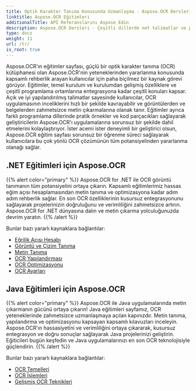 ```yaml
---
title: Optik Karakter Tanıma Konusunda Uzmanlaşma - Aspose.OCR Dersleri
linktitle: Aspose.OCR Eğitimleri
additionalTitle: API Referanslarını Aspose Edin
description: Aspose.OCR Dersleri - Çeşitli dillerde net talimatlar ve pratik örneklerle optik karakter tanıma konusunda uzmanlaşmak için başvurulacak kaynağınız.
type: docs
weight: 11
url: /tr/
is_root: true
---
```


Aspose.OCR'ın eğitimler sayfası, güçlü bir optik karakter tanıma (OCR) kütüphanesi olan Aspose.OCR'nin yeteneklerinden yararlanma konusunda kapsamlı rehberlik arayan kullanıcılar için paha biçilmez bir kaynak görevi görüyor. Eğitimler, temel kurulum ve kurulumdan gelişmiş özelliklere ve çeşitli programlama ortamlarına entegrasyona kadar çeşitli konuları kapsar. Açık ve iyi yapılandırılmış talimatlar sayesinde kullanıcılar, OCR uygulamasının inceliklerini hızlı bir şekilde kavrayabilir ve görüntülerden ve belgelerden zahmetsizce metin çıkarmalarına olanak tanır. Eğitimler ayrıca farklı programlama dillerinde pratik örnekler ve kod parçacıkları sağlayarak geliştiricilerin Aspose.OCR'ı uygulamalarına sorunsuz bir şekilde dahil etmelerini kolaylaştırıyor. İster acemi ister deneyimli bir geliştirici olsun, Aspose.OCR eğitim sayfası sorunsuz bir öğrenme süreci sağlayarak kullanıcılara bu çok yönlü OCR çözümünün tüm potansiyelinden yararlanma olanağı sağlar.

## .NET Eğitimleri için Aspose.OCR
{{% alert color="primary" %}}
Aspose.OCR for .NET ile OCR görüntü tanımanın tüm potansiyelini ortaya çıkarın. Kapsamlı eğitimlerimiz hassas eğim açısı hesaplamasından metin tanıma ve optimizasyona kadar adım adım rehberlik sağlar. En son OCR özelliklerinin kusursuz entegrasyonunu sağlayarak projelerinizin doğruluğunu ve verimliliğini zahmetsizce artırın. Aspose.OCR for .NET dünyasına dalın ve metin çıkarma yolculuğunuzda devrim yaratın.
{{% /alert %}}

Bunlar bazı yararlı kaynaklara bağlantılar:
 
- [Eğrilik Açısı Hesabı](./net/skew-angle-calculation/)
- [Görüntü ve Çizim Tanıma](./net/image-and-drawing-recognition/)
- [Metin Tanıma](./net/text-recognition/)
- [OCR Yapılandırması](./net/ocr-configuration/)
- [OCR Optimizasyonu](./net/ocr-optimization/)
- [OCR Ayarları](./net/ocr-settings/)


## Java Eğitimleri için Aspose.OCR
{{% alert color="primary" %}}
Aspose.OCR ile Java uygulamalarında metin çıkarmanın gücünü ortaya çıkarın! Java eğitimleri sayfamız, OCR yeteneklerinde zahmetsizce uzmanlaşmaya açılan kapınızdır. Metin tanıma, yapılandırma ve optimizasyonu kapsayan kapsamlı kılavuzları inceleyin. Aspose.OCR'ın hassasiyetini ve verimliliğini ortaya çıkararak, kusursuz entegrasyon ve doğru sonuçlar sağlayarak Java projelerinizi geliştirin. Eğiticileri bugün keşfedin ve Java uygulamalarınızı en son OCR teknolojisiyle güçlendirin.
{{% /alert %}}

Bunlar bazı yararlı kaynaklara bağlantılar:
 
- [OCR Temelleri](./java/ocr-basics/)
- [OCR İşlemleri](./java/ocr-operations/)
- [Gelişmiş OCR Teknikleri](./java/advanced-ocr-techniques/)



